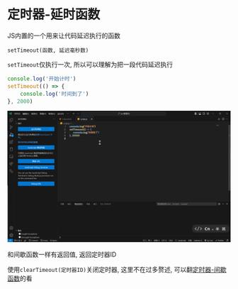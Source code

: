 # 定时器-延时函数

JS内置的一个用来让代码延迟执行的函数

`setTimeout(函数, 延迟毫秒数)`

`setTimeout`仅执行一次, 所以可以理解为把一段代码延迟执行

```js
console.log('开始计时')
setTimeout(() => {
    console.log('时间到了')
}, 2000)
```

![e4a2188c6741c47255e04d3eefb1f219cdb53667](Assets/e4a2188c6741c47255e04d3eefb1f219cdb53667.gif)

和间歇函数一样有返回值, 返回定时器ID

使用`clearTimeout(定时器ID)`关闭定时器, 这里不在过多赘述, 可以翻[定时器-间歇函数](TimerIntervalFunction)的看
